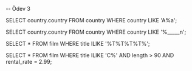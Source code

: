 -- Ödev 3

SELECT country.country FROM country WHERE country LIKE 'A%a';

SELECT country.country FROM country WHERE country LIKE '%_____n';

SELECT * FROM film WHERE title ILIKE '%T%T%T%T%';

SELECT * FROM film WHERE title ILIKE 'C%' AND length > 90 AND rental_rate = 2.99;
